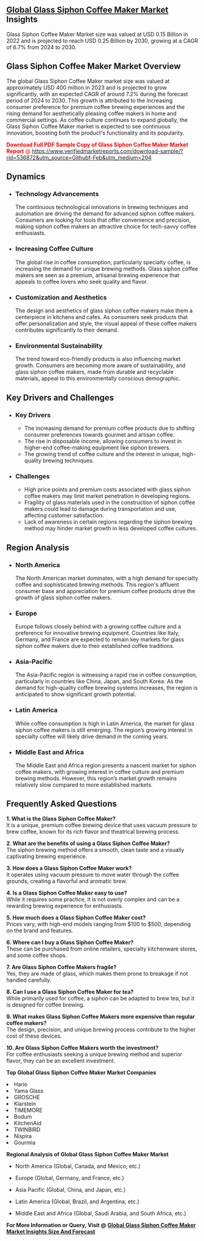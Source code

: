 <h2><a href="https://www.verifiedmarketreports.com/download-sample/?rid=536872&amp;utm_source=Githubf&amp;utm_medium=204" target="_blank">Global Glass Siphon Coffee Maker Market</a> Insights</h2><p>Glass Siphon Coffee Maker Market size was valued at USD 0.15 Billion in 2022 and is projected to reach USD 0.25 Billion by 2030, growing at a CAGR of 6.7% from 2024 to 2030.</p><p> <h2>Glass Siphon Coffee Maker Market Overview</h2> <p>The global Glass Siphon Coffee Maker market size was valued at approximately USD 400 million in 2023 and is projected to grow significantly, with an expected CAGR of around 7.2% during the forecast period of 2024 to 2030. This growth is attributed to the increasing consumer preference for premium coffee brewing experiences and the rising demand for aesthetically pleasing coffee makers in home and commercial settings. As coffee culture continues to expand globally, the Glass Siphon Coffee Maker market is expected to see continuous innovation, boosting both the product's functionality and its popularity.</p> <p><p><span class=""><span style="color: #ff0000;"><strong>Download Full PDF Sample Copy of Glass Siphon Coffee Maker Market Report</strong> @ </span><a href="https://www.verifiedmarketreports.com/download-sample/?rid=536872&amp;utm_source=Githubf-Feb&amp;utm_medium=204" target="_blank">https://www.verifiedmarketreports.com/download-sample/?rid=536872&amp;utm_source=Githubf-Feb&amp;utm_medium=204</a></span></p></p> <h2>Dynamics</h2> <ul> <li><h3>Technology Advancements</h3> The continuous technological innovations in brewing techniques and automation are driving the demand for advanced siphon coffee makers. Consumers are looking for tools that offer convenience and precision, making siphon coffee makers an attractive choice for tech-savvy coffee enthusiasts.</li> <li><h3>Increasing Coffee Culture</h3> The global rise in coffee consumption, particularly specialty coffee, is increasing the demand for unique brewing methods. Glass siphon coffee makers are seen as a premium, artisanal brewing experience that appeals to coffee lovers who seek quality and flavor.</li> <li><h3>Customization and Aesthetics</h3> The design and aesthetics of glass siphon coffee makers make them a centerpiece in kitchens and cafes. As consumers seek products that offer personalization and style, the visual appeal of these coffee makers contributes significantly to their demand.</li> <li><h3>Environmental Sustainability</h3> The trend toward eco-friendly products is also influencing market growth. Consumers are becoming more aware of sustainability, and glass siphon coffee makers, made from durable and recyclable materials, appeal to this environmentally conscious demographic.</li> </ul> <h2>Key Drivers and Challenges</h2> <ul> <li><h3>Key Drivers</h3> <ul> <li>The increasing demand for premium coffee products due to shifting consumer preferences towards gourmet and artisan coffee.</li> <li>The rise in disposable income, allowing consumers to invest in higher-end coffee-making equipment like siphon brewers.</li> <li>The growing trend of coffee culture and the interest in unique, high-quality brewing techniques.</li> </ul> </li> <li><h3>Challenges</h3> <ul> <li>High price points and premium costs associated with glass siphon coffee makers may limit market penetration in developing regions.</li> <li>Fragility of glass materials used in the construction of siphon coffee makers could lead to damage during transportation and use, affecting customer satisfaction.</li> <li>Lack of awareness in certain regions regarding the siphon brewing method may hinder market growth in less developed coffee cultures.</li> </ul> </li> </ul> <h2>Region Analysis</h2> <ul> <li><h3>North America</h3> The North American market dominates, with a high demand for specialty coffee and sophisticated brewing methods. This region's affluent consumer base and appreciation for premium coffee products drive the growth of glass siphon coffee makers.</li> <li><h3>Europe</h3> Europe follows closely behind with a growing coffee culture and a preference for innovative brewing equipment. Countries like Italy, Germany, and France are expected to remain key markets for glass siphon coffee makers due to their established coffee traditions.</li> <li><h3>Asia-Pacific</h3> The Asia-Pacific region is witnessing a rapid rise in coffee consumption, particularly in countries like China, Japan, and South Korea. As the demand for high-quality coffee brewing systems increases, the region is anticipated to show significant growth potential.</li> <li><h3>Latin America</h3> While coffee consumption is high in Latin America, the market for glass siphon coffee makers is still emerging. The region’s growing interest in specialty coffee will likely drive demand in the coming years.</li> <li><h3>Middle East and Africa</h3> The Middle East and Africa region presents a nascent market for siphon coffee makers, with growing interest in coffee culture and premium brewing methods. However, this region’s market growth remains relatively slow compared to more established markets.</li> </ul> <h2>Frequently Asked Questions</h2> <p><strong>1. What is the Glass Siphon Coffee Maker?</strong><br> It is a unique, premium coffee brewing device that uses vacuum pressure to brew coffee, known for its rich flavor and theatrical brewing process.</p> <p><strong>2. What are the benefits of using a Glass Siphon Coffee Maker?</strong><br> The siphon brewing method offers a smooth, clean taste and a visually captivating brewing experience.</p> <p><strong>3. How does a Glass Siphon Coffee Maker work?</strong><br> It operates using vacuum pressure to move water through the coffee grounds, creating a flavorful and aromatic brew.</p> <p><strong>4. Is a Glass Siphon Coffee Maker easy to use?</strong><br> While it requires some practice, it is not overly complex and can be a rewarding brewing experience for enthusiasts.</p> <p><strong>5. How much does a Glass Siphon Coffee Maker cost?</strong><br> Prices vary, with high-end models ranging from $100 to $500, depending on the brand and features.</p> <p><strong>6. Where can I buy a Glass Siphon Coffee Maker?</strong><br> These can be purchased from online retailers, specialty kitchenware stores, and some coffee shops.</p> <p><strong>7. Are Glass Siphon Coffee Makers fragile?</strong><br> Yes, they are made of glass, which makes them prone to breakage if not handled carefully.</p> <p><strong>8. Can I use a Glass Siphon Coffee Maker for tea?</strong><br> While primarily used for coffee, a siphon can be adapted to brew tea, but it is designed for coffee brewing.</p> <p><strong>9. What makes Glass Siphon Coffee Makers more expensive than regular coffee makers?</strong><br> The design, precision, and unique brewing process contribute to the higher cost of these devices.</p> <p><strong>10. Are Glass Siphon Coffee Makers worth the investment?</strong><br> For coffee enthusiasts seeking a unique brewing method and superior flavor, they can be an excellent investment.</p> </p><p><strong>Top Global Glass Siphon Coffee Maker Market Companies</strong></p><div data-test-id=""><p><li>Hario</li><li> Yama Glass</li><li> GROSCHE</li><li> Klarstein</li><li> TIMEMORE</li><li> Bodum</li><li> KitchenAid</li><li> TWINBIRD</li><li> Nispira</li><li> Gourmia</li></p><div><strong>Regional Analysis of&nbsp;Global Glass Siphon Coffee Maker Market</strong></div><ul><li dir="ltr"><p dir="ltr">North America&nbsp;(Global, Canada, and Mexico, etc.)</p></li><li dir="ltr"><p dir="ltr">Europe (Global, Germany, and France, etc.)</p></li><li dir="ltr"><p dir="ltr">Asia Pacific&nbsp;(Global, China, and Japan, etc.)</p></li><li dir="ltr"><p dir="ltr">Latin America&nbsp;(Global, Brazil, and Argentina, etc.)</p></li><li dir="ltr">Middle East and Africa&nbsp;(Global, Saudi Arabia, and South Africa, etc.)</li></ul><p><strong>For More Information or Query, Visit @&nbsp;</strong><strong><a href="https://www.verifiedmarketreports.com/product/glass-siphon-coffee-maker-market/?utm_source=Githubf&amp;utm_medium=204" target="_blank">Global Glass Siphon Coffee Maker Market Insights Size And Forecast</a></strong></p></div>
